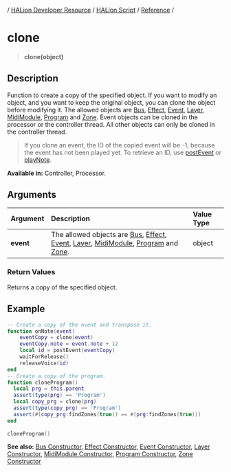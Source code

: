 / [HALion Developer Resource](../../HALion-Developer-Resource.md) / [HALion Script](./HALion-Script.md) / [Reference](./Reference.md) /

# clone

>**clone(object)**

## Description

Function to create a copy of the specified object. If you want to modify an object, and you want to keep the original object, you can clone the object before modifying it. The allowed objects are [Bus](./Bus.md), [Effect](./Effect.md), [Event](./Event.md), [Layer](./Layer.md), [MidiModule](./MidiModule.md), [Program](./Program.md) and [Zone](./Zone.md). Event objects can be cloned in the processor or the controller thread. All other objects can only be cloned in the controller thread.

>If you clone an event, the ID of the copied event will be -1, because the event has not been played yet. To retrieve an ID, use [postEvent](./postEvent.md) or [playNote](./playNote.md).

**Available in:** Controller, Processor.

## Arguments

|Argument|Description|Value Type|
|:-|:-|:-|
|**event**|The allowed objects are [Bus](./Bus.md), [Effect](./Effect.md), [Event](./Event.md), [Layer](./Layer.md), [MidiModule](./MidiModule.md), [Program](./Program.md) and [Zone](./Zone.md).|object|

### Return Values

Returns a copy of the specified object.

## Example

```lua
-- Create a copy of the event and transpose it.
function onNote(event)
    eventCopy = clone(event)
    eventCopy.note = event.note + 12
    local id = postEvent(eventCopy)
    waitForRelease()
    releaseVoice(id)
end
-- Create a copy of the program.
function cloneProgram()
  local prg = this.parent
  assert(type(prg) == 'Program')
  local copy_prg = clone(prg)
  assert(type(copy_prg) == 'Program')
  assert(#(copy_prg:findZones(true)) == #(prg:findZones(true)))
end
 
cloneProgram()
```

**See also:** [Bus Constructor](./Bus-Constructor.md), [Effect Constructor](./Effect-Constructor.md), [Event Constructor](./Event-Constructor.md), [Layer Constructor](./Layer-Constructor.md), [MidiModule Constructor](./MidiModule-Constructor.md), [Program Constructor](./Program-Constructor.md), [Zone Constructor](./Zone-Constructor.md)